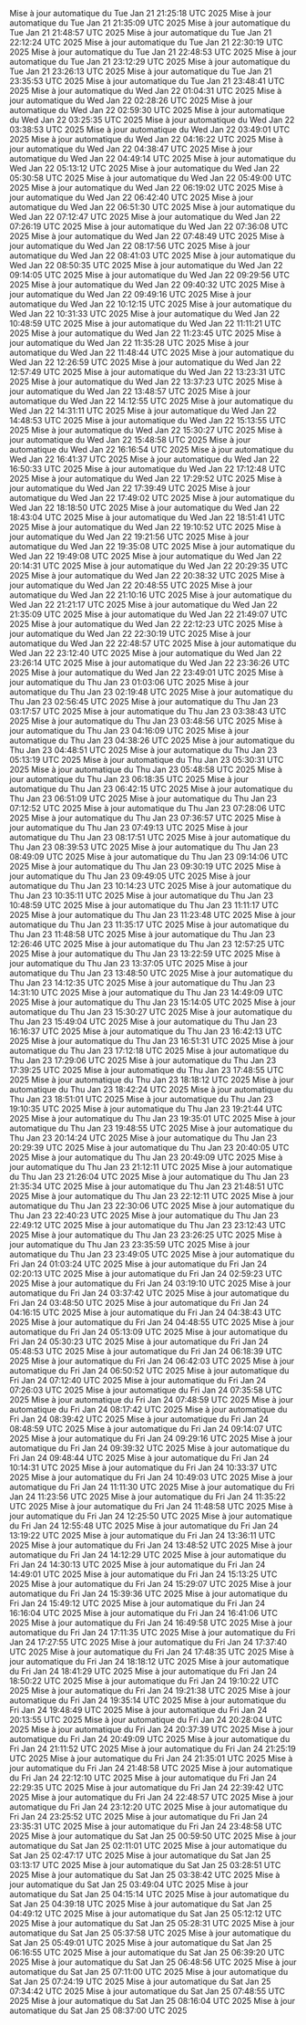 Mise à jour automatique du Tue Jan 21 21:25:18 UTC 2025
Mise à jour automatique du Tue Jan 21 21:35:09 UTC 2025
Mise à jour automatique du Tue Jan 21 21:48:57 UTC 2025
Mise à jour automatique du Tue Jan 21 22:12:24 UTC 2025
Mise à jour automatique du Tue Jan 21 22:30:19 UTC 2025
Mise à jour automatique du Tue Jan 21 22:48:53 UTC 2025
Mise à jour automatique du Tue Jan 21 23:12:29 UTC 2025
Mise à jour automatique du Tue Jan 21 23:26:13 UTC 2025
Mise à jour automatique du Tue Jan 21 23:35:53 UTC 2025
Mise à jour automatique du Tue Jan 21 23:48:41 UTC 2025
Mise à jour automatique du Wed Jan 22 01:04:31 UTC 2025
Mise à jour automatique du Wed Jan 22 02:28:26 UTC 2025
Mise à jour automatique du Wed Jan 22 02:59:30 UTC 2025
Mise à jour automatique du Wed Jan 22 03:25:35 UTC 2025
Mise à jour automatique du Wed Jan 22 03:38:53 UTC 2025
Mise à jour automatique du Wed Jan 22 03:49:01 UTC 2025
Mise à jour automatique du Wed Jan 22 04:16:22 UTC 2025
Mise à jour automatique du Wed Jan 22 04:38:47 UTC 2025
Mise à jour automatique du Wed Jan 22 04:49:14 UTC 2025
Mise à jour automatique du Wed Jan 22 05:13:12 UTC 2025
Mise à jour automatique du Wed Jan 22 05:30:58 UTC 2025
Mise à jour automatique du Wed Jan 22 05:49:00 UTC 2025
Mise à jour automatique du Wed Jan 22 06:19:02 UTC 2025
Mise à jour automatique du Wed Jan 22 06:42:40 UTC 2025
Mise à jour automatique du Wed Jan 22 06:51:30 UTC 2025
Mise à jour automatique du Wed Jan 22 07:12:47 UTC 2025
Mise à jour automatique du Wed Jan 22 07:26:19 UTC 2025
Mise à jour automatique du Wed Jan 22 07:36:08 UTC 2025
Mise à jour automatique du Wed Jan 22 07:48:49 UTC 2025
Mise à jour automatique du Wed Jan 22 08:17:56 UTC 2025
Mise à jour automatique du Wed Jan 22 08:41:03 UTC 2025
Mise à jour automatique du Wed Jan 22 08:50:35 UTC 2025
Mise à jour automatique du Wed Jan 22 09:14:05 UTC 2025
Mise à jour automatique du Wed Jan 22 09:29:56 UTC 2025
Mise à jour automatique du Wed Jan 22 09:40:32 UTC 2025
Mise à jour automatique du Wed Jan 22 09:49:16 UTC 2025
Mise à jour automatique du Wed Jan 22 10:12:15 UTC 2025
Mise à jour automatique du Wed Jan 22 10:31:33 UTC 2025
Mise à jour automatique du Wed Jan 22 10:48:59 UTC 2025
Mise à jour automatique du Wed Jan 22 11:11:21 UTC 2025
Mise à jour automatique du Wed Jan 22 11:23:45 UTC 2025
Mise à jour automatique du Wed Jan 22 11:35:28 UTC 2025
Mise à jour automatique du Wed Jan 22 11:48:44 UTC 2025
Mise à jour automatique du Wed Jan 22 12:26:59 UTC 2025
Mise à jour automatique du Wed Jan 22 12:57:49 UTC 2025
Mise à jour automatique du Wed Jan 22 13:23:31 UTC 2025
Mise à jour automatique du Wed Jan 22 13:37:23 UTC 2025
Mise à jour automatique du Wed Jan 22 13:48:57 UTC 2025
Mise à jour automatique du Wed Jan 22 14:12:55 UTC 2025
Mise à jour automatique du Wed Jan 22 14:31:11 UTC 2025
Mise à jour automatique du Wed Jan 22 14:48:53 UTC 2025
Mise à jour automatique du Wed Jan 22 15:13:55 UTC 2025
Mise à jour automatique du Wed Jan 22 15:30:27 UTC 2025
Mise à jour automatique du Wed Jan 22 15:48:58 UTC 2025
Mise à jour automatique du Wed Jan 22 16:16:54 UTC 2025
Mise à jour automatique du Wed Jan 22 16:41:37 UTC 2025
Mise à jour automatique du Wed Jan 22 16:50:33 UTC 2025
Mise à jour automatique du Wed Jan 22 17:12:48 UTC 2025
Mise à jour automatique du Wed Jan 22 17:29:52 UTC 2025
Mise à jour automatique du Wed Jan 22 17:39:49 UTC 2025
Mise à jour automatique du Wed Jan 22 17:49:02 UTC 2025
Mise à jour automatique du Wed Jan 22 18:18:50 UTC 2025
Mise à jour automatique du Wed Jan 22 18:43:04 UTC 2025
Mise à jour automatique du Wed Jan 22 18:51:41 UTC 2025
Mise à jour automatique du Wed Jan 22 19:10:52 UTC 2025
Mise à jour automatique du Wed Jan 22 19:21:56 UTC 2025
Mise à jour automatique du Wed Jan 22 19:35:08 UTC 2025
Mise à jour automatique du Wed Jan 22 19:49:08 UTC 2025
Mise à jour automatique du Wed Jan 22 20:14:31 UTC 2025
Mise à jour automatique du Wed Jan 22 20:29:35 UTC 2025
Mise à jour automatique du Wed Jan 22 20:38:32 UTC 2025
Mise à jour automatique du Wed Jan 22 20:48:55 UTC 2025
Mise à jour automatique du Wed Jan 22 21:10:16 UTC 2025
Mise à jour automatique du Wed Jan 22 21:21:17 UTC 2025
Mise à jour automatique du Wed Jan 22 21:35:09 UTC 2025
Mise à jour automatique du Wed Jan 22 21:49:07 UTC 2025
Mise à jour automatique du Wed Jan 22 22:12:23 UTC 2025
Mise à jour automatique du Wed Jan 22 22:30:19 UTC 2025
Mise à jour automatique du Wed Jan 22 22:48:57 UTC 2025
Mise à jour automatique du Wed Jan 22 23:12:40 UTC 2025
Mise à jour automatique du Wed Jan 22 23:26:14 UTC 2025
Mise à jour automatique du Wed Jan 22 23:36:26 UTC 2025
Mise à jour automatique du Wed Jan 22 23:49:01 UTC 2025
Mise à jour automatique du Thu Jan 23 01:03:06 UTC 2025
Mise à jour automatique du Thu Jan 23 02:19:48 UTC 2025
Mise à jour automatique du Thu Jan 23 02:56:45 UTC 2025
Mise à jour automatique du Thu Jan 23 03:17:57 UTC 2025
Mise à jour automatique du Thu Jan 23 03:38:43 UTC 2025
Mise à jour automatique du Thu Jan 23 03:48:56 UTC 2025
Mise à jour automatique du Thu Jan 23 04:16:09 UTC 2025
Mise à jour automatique du Thu Jan 23 04:38:26 UTC 2025
Mise à jour automatique du Thu Jan 23 04:48:51 UTC 2025
Mise à jour automatique du Thu Jan 23 05:13:19 UTC 2025
Mise à jour automatique du Thu Jan 23 05:30:31 UTC 2025
Mise à jour automatique du Thu Jan 23 05:48:58 UTC 2025
Mise à jour automatique du Thu Jan 23 06:18:35 UTC 2025
Mise à jour automatique du Thu Jan 23 06:42:15 UTC 2025
Mise à jour automatique du Thu Jan 23 06:51:09 UTC 2025
Mise à jour automatique du Thu Jan 23 07:12:52 UTC 2025
Mise à jour automatique du Thu Jan 23 07:28:06 UTC 2025
Mise à jour automatique du Thu Jan 23 07:36:57 UTC 2025
Mise à jour automatique du Thu Jan 23 07:49:13 UTC 2025
Mise à jour automatique du Thu Jan 23 08:17:51 UTC 2025
Mise à jour automatique du Thu Jan 23 08:39:53 UTC 2025
Mise à jour automatique du Thu Jan 23 08:49:09 UTC 2025
Mise à jour automatique du Thu Jan 23 09:14:06 UTC 2025
Mise à jour automatique du Thu Jan 23 09:30:19 UTC 2025
Mise à jour automatique du Thu Jan 23 09:49:05 UTC 2025
Mise à jour automatique du Thu Jan 23 10:14:23 UTC 2025
Mise à jour automatique du Thu Jan 23 10:35:11 UTC 2025
Mise à jour automatique du Thu Jan 23 10:48:59 UTC 2025
Mise à jour automatique du Thu Jan 23 11:11:17 UTC 2025
Mise à jour automatique du Thu Jan 23 11:23:48 UTC 2025
Mise à jour automatique du Thu Jan 23 11:35:17 UTC 2025
Mise à jour automatique du Thu Jan 23 11:48:58 UTC 2025
Mise à jour automatique du Thu Jan 23 12:26:46 UTC 2025
Mise à jour automatique du Thu Jan 23 12:57:25 UTC 2025
Mise à jour automatique du Thu Jan 23 13:22:59 UTC 2025
Mise à jour automatique du Thu Jan 23 13:37:05 UTC 2025
Mise à jour automatique du Thu Jan 23 13:48:50 UTC 2025
Mise à jour automatique du Thu Jan 23 14:12:35 UTC 2025
Mise à jour automatique du Thu Jan 23 14:31:10 UTC 2025
Mise à jour automatique du Thu Jan 23 14:49:09 UTC 2025
Mise à jour automatique du Thu Jan 23 15:14:05 UTC 2025
Mise à jour automatique du Thu Jan 23 15:30:27 UTC 2025
Mise à jour automatique du Thu Jan 23 15:49:04 UTC 2025
Mise à jour automatique du Thu Jan 23 16:16:37 UTC 2025
Mise à jour automatique du Thu Jan 23 16:42:13 UTC 2025
Mise à jour automatique du Thu Jan 23 16:51:31 UTC 2025
Mise à jour automatique du Thu Jan 23 17:12:18 UTC 2025
Mise à jour automatique du Thu Jan 23 17:29:06 UTC 2025
Mise à jour automatique du Thu Jan 23 17:39:25 UTC 2025
Mise à jour automatique du Thu Jan 23 17:48:55 UTC 2025
Mise à jour automatique du Thu Jan 23 18:18:12 UTC 2025
Mise à jour automatique du Thu Jan 23 18:42:24 UTC 2025
Mise à jour automatique du Thu Jan 23 18:51:01 UTC 2025
Mise à jour automatique du Thu Jan 23 19:10:35 UTC 2025
Mise à jour automatique du Thu Jan 23 19:21:44 UTC 2025
Mise à jour automatique du Thu Jan 23 19:35:01 UTC 2025
Mise à jour automatique du Thu Jan 23 19:48:55 UTC 2025
Mise à jour automatique du Thu Jan 23 20:14:24 UTC 2025
Mise à jour automatique du Thu Jan 23 20:29:39 UTC 2025
Mise à jour automatique du Thu Jan 23 20:40:05 UTC 2025
Mise à jour automatique du Thu Jan 23 20:49:09 UTC 2025
Mise à jour automatique du Thu Jan 23 21:12:11 UTC 2025
Mise à jour automatique du Thu Jan 23 21:26:04 UTC 2025
Mise à jour automatique du Thu Jan 23 21:35:34 UTC 2025
Mise à jour automatique du Thu Jan 23 21:48:51 UTC 2025
Mise à jour automatique du Thu Jan 23 22:12:11 UTC 2025
Mise à jour automatique du Thu Jan 23 22:30:06 UTC 2025
Mise à jour automatique du Thu Jan 23 22:40:23 UTC 2025
Mise à jour automatique du Thu Jan 23 22:49:12 UTC 2025
Mise à jour automatique du Thu Jan 23 23:12:43 UTC 2025
Mise à jour automatique du Thu Jan 23 23:26:25 UTC 2025
Mise à jour automatique du Thu Jan 23 23:35:59 UTC 2025
Mise à jour automatique du Thu Jan 23 23:49:05 UTC 2025
Mise à jour automatique du Fri Jan 24 01:03:24 UTC 2025
Mise à jour automatique du Fri Jan 24 02:20:13 UTC 2025
Mise à jour automatique du Fri Jan 24 02:59:23 UTC 2025
Mise à jour automatique du Fri Jan 24 03:19:10 UTC 2025
Mise à jour automatique du Fri Jan 24 03:37:42 UTC 2025
Mise à jour automatique du Fri Jan 24 03:48:50 UTC 2025
Mise à jour automatique du Fri Jan 24 04:16:15 UTC 2025
Mise à jour automatique du Fri Jan 24 04:38:43 UTC 2025
Mise à jour automatique du Fri Jan 24 04:48:55 UTC 2025
Mise à jour automatique du Fri Jan 24 05:13:09 UTC 2025
Mise à jour automatique du Fri Jan 24 05:30:23 UTC 2025
Mise à jour automatique du Fri Jan 24 05:48:53 UTC 2025
Mise à jour automatique du Fri Jan 24 06:18:39 UTC 2025
Mise à jour automatique du Fri Jan 24 06:42:03 UTC 2025
Mise à jour automatique du Fri Jan 24 06:50:52 UTC 2025
Mise à jour automatique du Fri Jan 24 07:12:40 UTC 2025
Mise à jour automatique du Fri Jan 24 07:26:03 UTC 2025
Mise à jour automatique du Fri Jan 24 07:35:58 UTC 2025
Mise à jour automatique du Fri Jan 24 07:48:59 UTC 2025
Mise à jour automatique du Fri Jan 24 08:17:42 UTC 2025
Mise à jour automatique du Fri Jan 24 08:39:42 UTC 2025
Mise à jour automatique du Fri Jan 24 08:48:59 UTC 2025
Mise à jour automatique du Fri Jan 24 09:14:07 UTC 2025
Mise à jour automatique du Fri Jan 24 09:29:16 UTC 2025
Mise à jour automatique du Fri Jan 24 09:39:32 UTC 2025
Mise à jour automatique du Fri Jan 24 09:48:44 UTC 2025
Mise à jour automatique du Fri Jan 24 10:14:31 UTC 2025
Mise à jour automatique du Fri Jan 24 10:33:37 UTC 2025
Mise à jour automatique du Fri Jan 24 10:49:03 UTC 2025
Mise à jour automatique du Fri Jan 24 11:11:30 UTC 2025
Mise à jour automatique du Fri Jan 24 11:23:56 UTC 2025
Mise à jour automatique du Fri Jan 24 11:35:22 UTC 2025
Mise à jour automatique du Fri Jan 24 11:48:58 UTC 2025
Mise à jour automatique du Fri Jan 24 12:25:50 UTC 2025
Mise à jour automatique du Fri Jan 24 12:55:48 UTC 2025
Mise à jour automatique du Fri Jan 24 13:19:22 UTC 2025
Mise à jour automatique du Fri Jan 24 13:36:11 UTC 2025
Mise à jour automatique du Fri Jan 24 13:48:52 UTC 2025
Mise à jour automatique du Fri Jan 24 14:12:29 UTC 2025
Mise à jour automatique du Fri Jan 24 14:30:13 UTC 2025
Mise à jour automatique du Fri Jan 24 14:49:01 UTC 2025
Mise à jour automatique du Fri Jan 24 15:13:25 UTC 2025
Mise à jour automatique du Fri Jan 24 15:29:07 UTC 2025
Mise à jour automatique du Fri Jan 24 15:39:36 UTC 2025
Mise à jour automatique du Fri Jan 24 15:49:12 UTC 2025
Mise à jour automatique du Fri Jan 24 16:16:04 UTC 2025
Mise à jour automatique du Fri Jan 24 16:41:06 UTC 2025
Mise à jour automatique du Fri Jan 24 16:49:58 UTC 2025
Mise à jour automatique du Fri Jan 24 17:11:35 UTC 2025
Mise à jour automatique du Fri Jan 24 17:27:55 UTC 2025
Mise à jour automatique du Fri Jan 24 17:37:40 UTC 2025
Mise à jour automatique du Fri Jan 24 17:48:35 UTC 2025
Mise à jour automatique du Fri Jan 24 18:18:12 UTC 2025
Mise à jour automatique du Fri Jan 24 18:41:29 UTC 2025
Mise à jour automatique du Fri Jan 24 18:50:22 UTC 2025
Mise à jour automatique du Fri Jan 24 19:10:22 UTC 2025
Mise à jour automatique du Fri Jan 24 19:21:38 UTC 2025
Mise à jour automatique du Fri Jan 24 19:35:14 UTC 2025
Mise à jour automatique du Fri Jan 24 19:48:49 UTC 2025
Mise à jour automatique du Fri Jan 24 20:13:55 UTC 2025
Mise à jour automatique du Fri Jan 24 20:28:04 UTC 2025
Mise à jour automatique du Fri Jan 24 20:37:39 UTC 2025
Mise à jour automatique du Fri Jan 24 20:49:09 UTC 2025
Mise à jour automatique du Fri Jan 24 21:11:52 UTC 2025
Mise à jour automatique du Fri Jan 24 21:25:19 UTC 2025
Mise à jour automatique du Fri Jan 24 21:35:01 UTC 2025
Mise à jour automatique du Fri Jan 24 21:48:58 UTC 2025
Mise à jour automatique du Fri Jan 24 22:12:10 UTC 2025
Mise à jour automatique du Fri Jan 24 22:29:35 UTC 2025
Mise à jour automatique du Fri Jan 24 22:39:42 UTC 2025
Mise à jour automatique du Fri Jan 24 22:48:57 UTC 2025
Mise à jour automatique du Fri Jan 24 23:12:20 UTC 2025
Mise à jour automatique du Fri Jan 24 23:25:52 UTC 2025
Mise à jour automatique du Fri Jan 24 23:35:31 UTC 2025
Mise à jour automatique du Fri Jan 24 23:48:58 UTC 2025
Mise à jour automatique du Sat Jan 25 00:59:50 UTC 2025
Mise à jour automatique du Sat Jan 25 02:11:01 UTC 2025
Mise à jour automatique du Sat Jan 25 02:47:17 UTC 2025
Mise à jour automatique du Sat Jan 25 03:13:17 UTC 2025
Mise à jour automatique du Sat Jan 25 03:28:51 UTC 2025
Mise à jour automatique du Sat Jan 25 03:38:42 UTC 2025
Mise à jour automatique du Sat Jan 25 03:49:04 UTC 2025
Mise à jour automatique du Sat Jan 25 04:15:14 UTC 2025
Mise à jour automatique du Sat Jan 25 04:39:18 UTC 2025
Mise à jour automatique du Sat Jan 25 04:49:12 UTC 2025
Mise à jour automatique du Sat Jan 25 05:12:12 UTC 2025
Mise à jour automatique du Sat Jan 25 05:28:31 UTC 2025
Mise à jour automatique du Sat Jan 25 05:37:58 UTC 2025
Mise à jour automatique du Sat Jan 25 05:49:01 UTC 2025
Mise à jour automatique du Sat Jan 25 06:16:55 UTC 2025
Mise à jour automatique du Sat Jan 25 06:39:20 UTC 2025
Mise à jour automatique du Sat Jan 25 06:48:56 UTC 2025
Mise à jour automatique du Sat Jan 25 07:11:00 UTC 2025
Mise à jour automatique du Sat Jan 25 07:24:19 UTC 2025
Mise à jour automatique du Sat Jan 25 07:34:42 UTC 2025
Mise à jour automatique du Sat Jan 25 07:48:55 UTC 2025
Mise à jour automatique du Sat Jan 25 08:16:04 UTC 2025
Mise à jour automatique du Sat Jan 25 08:37:00 UTC 2025
